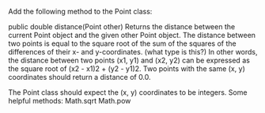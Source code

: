 Add the following method to the Point class:

public double distance(Point other)
  Returns the distance between the current Point object and the given other Point object.
  The distance between two points is equal to the square root of the sum of the squares of the differences of their x- and y-coordinates. (what type is this?)
  In other words, the distance between two points (x1, y1) and (x2, y2) can be expressed as the square root of (x2 - x1)2 + (y2 - y1)2.
  Two points with the same (x, y) coordinates should return a distance of 0.0.

The Point class should expect the (x, y) coordinates to be integers.
Some helpful methods:
  Math.sqrt
  Math.pow
